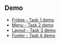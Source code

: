 ## Demo
 - [Fridge - Task 1 demo](http://130.61.95.235/hw38/fridge/)
 - [Menu - Task 2 demo](http://130.61.95.235/hw38/menu/)
 - [Layout - Task 3 demo](http://130.61.95.235/hw38/layout_v2/)
 - [Footer - Task 4 demo](http://130.61.95.235/hw38/footer/)